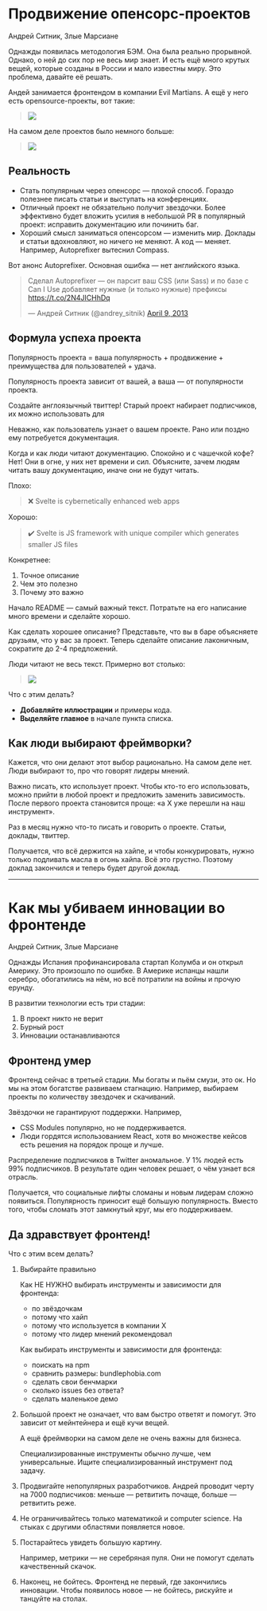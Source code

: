 # Продвижение опенсорс-проектов

Андрей Ситник, Злые Марсиане

Однажды появилась методология БЭМ.
Она была реально прорывной.
Однако, о ней до сих пор не весь мир знает.
И есть ещё много крутых вещей, которые созданы в России и мало известны миру.
Это проблема, давайте её решать.

Андей занимается фронтендом в компании Evil Martians.
А ещё у него есть opensource-проекты, вот такие:

> ![](static/opensource01.png)

На самом деле проектов было немного больше:

> ![](static/opensource02.png)

## Реальность

* Стать популярным через опенсорс — плохой способ.
    Гораздо полезнее писать статьи и выступать на конференциях.
* Отличный проект не обязательно получит звездочки.
    Более эффективно будет вложить усилия в небольшой PR в популярный проект:
    исправить документацию или починить баг.
* Хороший смысл заниматься опенсорсом — изменить мир.
    Доклады и статьи вдохновляют, но ничего не меняют.
    А код — меняет.
    Например, Autoprefixer вытеснил Compass.
    
Вот анонс Autoprefixer.
Основная ошибка — нет английского языка.

<blockquote class="twitter-tweet" data-lang="en"><p lang="ru" dir="ltr">Сделал Autoprefixer — он парсит ваш CSS (или Sass) и по базе с Can I Use добавляет нужные (и только нужные) префиксы <a href="https://t.co/2N4JICHhDq">https://t.co/2N4JICHhDq</a></p>&mdash; Андрей Ситник (@andrey_sitnik) <a href="https://twitter.com/andrey_sitnik/status/321655851565850624?ref_src=twsrc%5Etfw">April 9, 2013</a></blockquote>
<script async src="https://platform.twitter.com/widgets.js" charset="utf-8"></script>

## Формула успеха проекта

Популярность проекта = 
    ваша популярность +
    продвижение +
    преимущества для пользователей +
    удача.
    
Популярность проекта зависит от вашей, а ваша — от популярности проекта.

Создайте англоязычный твиттер!
Старый проект набирает подписчиков, их можно использовать для 

Неважно, как пользователь узнает о вашем проекте. 
Рано или поздно ему потребуется документация.

Когда и как люди читают документацию.
Спокойно и с чашечкой кофе? Нет!
Они в огне, у них нет времени и сил.
Объясните, зачем людям читать вашу документацию, иначе они не будут читать.

Плохо:

> :x: Svelte is cybernetically enhanced web apps

Хорошо:

> :heavy_check_mark: Svelte is JS framework with unique compiler which generates smaller JS files

Конкретнее:

1. Точное описание
1. Чем это полезно
1. Почему это важно

Начало README — самый важный текст.
Потратьте на его написание много времени и сделайте хорошо.

Как сделать хорошее описание?
Представьте, что вы в баре объясняете друзьям, что у вас за проект.
Теперь сделайте описание лаконичным, сократите до 2-4 предложений.

Люди читают не весь текст.
Примерно вот столько:

> ![](static/opensource03.png)

Что с этим делать?

* **Добавляйте иллюстрации** и примеры кода.
* **Выделяйте главное** в начале пункта списка.

## Как люди выбирают фреймворки?

Кажется, что они делают этот выбор рационально.
На самом деле нет.
Люди выбирают то, про что говорят лидеры мнений.

Важно писать, кто использует проект.
Чтобы кто-то его использовать, можно прийти в любой проект и предложить заменить зависимость.
После первого проекта становится проще: «а Х уже перешли на наш инструмент».

Раз в месяц нужно что-то писать и говорить о проекте.
Статьи, доклады, твиттер.

Получается, что всё держится на хайпе, и чтобы конкурировать, нужно только подливать масла в огонь хайпа.
Всё это грустно.
Поэтому доклад закончился и теперь будет другой доклад.

---

# Как мы убиваем инновации во фронтенде

Андрей Ситник, Злые Марсиане

Однажды Испания профинансировала стартап Колумба и он открыл Америку.
Это произошло по ошибке.
В Америке испанцы нашли серебро, обогатились на нём, но всё потратили на войны и прочую ерунду.

В развитии технологии есть три стадии:
1. В проект никто не верит
1. Бурный рост
1. Инновации останавливаются

## Фронтенд умер

Фронтенд сейчас в третьей стадии.
Мы богаты и пьём смузи, это ок.
Но мы на этом богатстве развиваем стагнацию.
Например, выбираем проекты по количеству звездочек и скачиваний.

Звёздочки не гарантируют поддержки.
Например, 

* CSS Modules популярно, но не поддерживается.
* Люди гордятся использованием React, хотя во множестве кейсов есть решения на порядок проще и лучше.

Распределение подписчиков в Twitter аномальное.
У 1% людей есть 99% подписчиков.
В результате один человек решает, о чём узнает вся отрасль.

Получается, что социальные лифты сломаны и новым лидерам сложно появиться.
Популярность приносит ещё большую популярность.
Вместо того, чтобы сломать этот замкнутый круг, мы его поддерживаем.

## Да здравствует фронтенд!

Что с этим всем делать?

1. Выбирайте правильно
    
    Как НЕ НУЖНО выбирать инструменты и зависимости для фронтенда:
    
    * по звёздочкам
    * потому что хайп
    * потому что используется в компании Х
    * потому что лидер мнений рекомендовал
    
    Как выбирать инструменты и зависимости для фронтенда:
    
    * поискать на npm
    * сравнить размеры: bundlephobia.com
    * сделать свои бенчмарки
    * сколько issues без ответа?
    * сделать маленькое демо

2. Большой проект не означает, что вам быстро ответят и помогут.
    Это зависит от мейнтейнера и ещё кучи вещей.
    
    А ещё фреймворки на самом деле не очень важны для бизнеса.
    
    Специализированные инструменты обычно лучше, чем универсальные.
    Ищите специализированный инструмент под задачу.

3. Продвигайте непопулярных разработчиков.
Андрей проводит черту на 7000 подписчиков: меньше — ретвитить почаще, больше — ретвитить реже.

4. Не ограничивайтесь только математикой и computer science.
    На стыках с другими областями появляется новое.

5. Постарайтесь увидеть большую картину.

    Например, метрики — не серебряная пуля.
    Они не помогут сделать качественный скачок.
    
6. Наконец, не бойтесь.
    Фронтенд не первый, где закончились инновации.
    Чтобы появилось новое — не бойтесь, рискуйте и танцуйте на столах.
